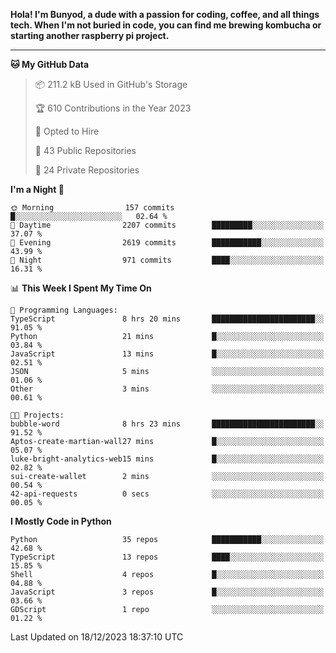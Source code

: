 <p>
<b>Hola! I'm Bunyod, a dude with a passion for coding, coffee, and all things tech. When I'm not buried in code, you can find me brewing kombucha or starting another raspberry pi project.</b>
</p>

---

<!--START_SECTION:waka-->
**🐱 My GitHub Data** 

> 📦 211.2 kB Used in GitHub's Storage 
 > 
> 🏆 610 Contributions in the Year 2023
 > 
> 💼 Opted to Hire
 > 
> 📜 43 Public Repositories 
 > 
> 🔑 24 Private Repositories 
 > 
**I'm a Night 🦉** 

```text
🌞 Morning                157 commits         █░░░░░░░░░░░░░░░░░░░░░░░░   02.64 % 
🌆 Daytime                2207 commits        █████████░░░░░░░░░░░░░░░░   37.07 % 
🌃 Evening                2619 commits        ███████████░░░░░░░░░░░░░░   43.99 % 
🌙 Night                  971 commits         ████░░░░░░░░░░░░░░░░░░░░░   16.31 % 
```


📊 **This Week I Spent My Time On** 

```text
💬 Programming Languages: 
TypeScript               8 hrs 20 mins       ███████████████████████░░   91.05 % 
Python                   21 mins             █░░░░░░░░░░░░░░░░░░░░░░░░   03.84 % 
JavaScript               13 mins             █░░░░░░░░░░░░░░░░░░░░░░░░   02.51 % 
JSON                     5 mins              ░░░░░░░░░░░░░░░░░░░░░░░░░   01.06 % 
Other                    3 mins              ░░░░░░░░░░░░░░░░░░░░░░░░░   00.61 % 

🐱‍💻 Projects: 
bubble-word              8 hrs 23 mins       ███████████████████████░░   91.52 % 
Aptos-create-martian-wall27 mins             █░░░░░░░░░░░░░░░░░░░░░░░░   05.07 % 
luke-bright-analytics-web15 mins             █░░░░░░░░░░░░░░░░░░░░░░░░   02.82 % 
sui-create-wallet        2 mins              ░░░░░░░░░░░░░░░░░░░░░░░░░   00.54 % 
42-api-requests          0 secs              ░░░░░░░░░░░░░░░░░░░░░░░░░   00.05 % 
```

**I Mostly Code in Python** 

```text
Python                   35 repos            ███████████░░░░░░░░░░░░░░   42.68 % 
TypeScript               13 repos            ████░░░░░░░░░░░░░░░░░░░░░   15.85 % 
Shell                    4 repos             █░░░░░░░░░░░░░░░░░░░░░░░░   04.88 % 
JavaScript               3 repos             █░░░░░░░░░░░░░░░░░░░░░░░░   03.66 % 
GDScript                 1 repo              ░░░░░░░░░░░░░░░░░░░░░░░░░   01.22 % 
```




 Last Updated on 18/12/2023 18:37:10 UTC
<!--END_SECTION:waka-->
